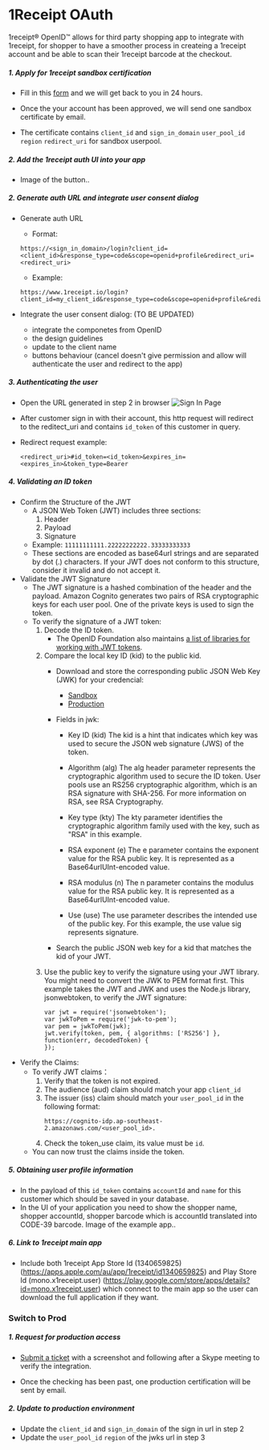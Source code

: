 # 1Receipt OAuth
1receipt® OpenID™ allows for third party shopping app to integrate with 1receipt, for shopper to have a smoother process in createing a 1receipt account and be able to scan their 1receipt barcode at the checkout.

##### 1. Apply for 1receipt sandbox certification
-  Fill in this [form](https://forms.gle/Yg5k1DgTWGchDPVv5) and we will get back to you in 24 hours. 
  
-  Once the your account has been approved, we will send one sandbox certificate by email.
  
-  The certificate contains `client_id` and `sign_in_domain` `user_pool_id` `region` `redirect_uri` for sandbox userpool.

##### 2. Add the 1receipt auth UI into your app
- Image of the button..

##### 2. Generate auth URL and integrate user consent dialog
- Generate auth URL
  - Format: 
  ```
  https://<sign_in_domain>/login?client_id=<client_id>&response_type=code&scope=openid+profile&redirect_uri=<redirect_uri>
  ```
  - Example:
  ```
  https://www.1receipt.io/login?client_id=my_client_id&response_type=code&scope=openid+profile&redirect_uri=my_redirect_uri
  ```

- Integrate the user consent dialog: (TO BE UPDATED)
  - integrate the componetes from OpenID
  - the design guidelines
  - update to the client name
  - buttons behaviour (cancel doesn't give permission and allow will authenticate the user and redirect to the app)

##### 3. Authenticating the user
- Open the URL generated in step 2 in browser
  ![Sign In Page]()
  
- After customer sign in with their account, this http request will redirect to the reditect_uri and contains `id_token` of this customer in query.

- Redirect request example:
  ```
  <redirect_uri>#id_token=<id_token>&expires_in=<expires_in>&token_type=Bearer
  ```

##### 4. Validating an ID token
- Confirm the Structure of the JWT
  - A JSON Web Token (JWT) includes three sections:
    1. Header
    2. Payload
    3. Signature
  - Example:
      `11111111111.22222222222.33333333333`
  - These sections are encoded as base64url strings and are separated by dot (.) characters. If your JWT does not conform to this structure, consider it invalid and do not accept it.
- Validate the JWT Signature
  - The JWT signature is a hashed combination of the header and the payload. Amazon Cognito generates two pairs of RSA cryptographic keys for each user pool. One of the private keys is used to sign the token.
  - To verify the signature of a JWT token:
    1. Decode the ID token.
         - The OpenID Foundation also maintains [a list of libraries for working with JWT tokens](https://openid.net/developers/jwt/). 
    2. Compare the local key ID (kid) to the public kid.
        - Download and store the corresponding public JSON Web Key (JWK) for your credencial: 
          - [Sandbox]()
          - [Production]()
        - Fields in jwk:
          - Key ID (kid)
            The kid is a hint that indicates which key was used to secure the JSON web signature (JWS) of the token.
          - Algorithm (alg)
            The alg header parameter represents the cryptographic algorithm used to secure the ID token. User pools use an RS256 cryptographic algorithm, which is an RSA signature with SHA-256. For more information on RSA, see RSA Cryptography.

          - Key type (kty)
            The kty parameter identifies the cryptographic algorithm family used with the key, such as "RSA" in this example.

          - RSA exponent (e)
            The e parameter contains the exponent value for the RSA public key. It is represented as a Base64urlUInt-encoded value.

          - RSA modulus (n)
            The n parameter contains the modulus value for the RSA public key. It is represented as a Base64urlUInt-encoded value.

          - Use (use)
            The use parameter describes the intended use of the public key. For this example, the use value sig represents signature.

        - Search the public JSON web key for a kid that matches the kid of your JWT.
    3. Use the public key to verify the signature using your JWT library. You might need to convert the JWK to PEM format first. This example takes the JWT and JWK and uses the Node.js library, jsonwebtoken, to verify the JWT signature:
        ```
        var jwt = require('jsonwebtoken');
        var jwkToPem = require('jwk-to-pem');
        var pem = jwkToPem(jwk);
        jwt.verify(token, pem, { algorithms: ['RS256'] }, function(err, decodedToken) {
        });
        ```
- Verify the Claims:
  - To verify JWT claims：
    1. Verify that the token is not expired.
    2. The audience (aud) claim should match your app `client_id` 
    3. The issuer (iss) claim should match your `user_pool_id` in the following format:
        ```
        https://cognito-idp.ap-southeast-2.amazonaws.com/<user_pool_id>.
        ```
    4. Check the token_use claim, its value must be `id`.
  - You can now trust the claims inside the token.
  
##### 5. Obtaining user profile information
- In the payload of this `id_token` contains `accountId` and `name` for this customer which should be saved in your database.
- In the UI of your application you need to show the shopper name, shopper accountId, shopper barcode which is accountId translated into CODE-39 barcode.
Image of the example app..

##### 6. Link to 1receipt main app
- Include both 1receipt App Store Id (1340659825) (https://apps.apple.com/au/app/1receipt/id1340659825) and Play Store Id (mono.x1receipt.user) (https://play.google.com/store/apps/details?id=mono.x1receipt.user) which connect to the main app so the user can download the full application if they want.


### Switch to Prod

##### 1. Request for production access
-  [Submit a ticket](https://forms.gle/j3hsG2nDk7KtXT8cA) with a screenshot and following after a Skype meeting to verify the integration.
  
- Once the checking has been past, one production certification will be sent by email.
  
##### 2. Update to production environment
- Update the `client_id` and `sign_in_domain` of the sign in url in step 2
- Update the `user_pool_id` `region` of the jwks url in step 3

